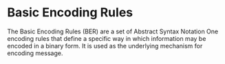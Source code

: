 # Basic Encoding Rules

The Basic Encoding Rules (BER) are a set of Abstract Syntax Notation One encoding rules that define a specific way in which information may be encoded in a binary form. It is used as the underlying mechanism for encoding message.
